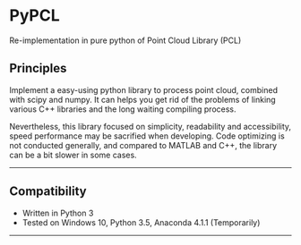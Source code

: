 # PyPCL
Re-implementation in pure python of Point Cloud Library (PCL)

## Principles
Implement a easy-using python library to process point cloud, combined with scipy and numpy. It can helps you get rid of the problems of linking various C++ libraries and the long waiting compiling process. 

Nevertheless, this library focused on simplicity, readability and accessibility, speed performance may be sacrified when developing. Code optimizing is not conducted generally, and compared to MATLAB and C++, the library can be a bit slower in some cases.

------------------------

## Compatibility
- Written in Python 3
- Tested on Windows 10, Python 3.5, Anaconda 4.1.1 (Temporarily)

------------------------